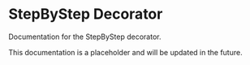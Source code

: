 # StepByStep Decorator

Documentation for the StepByStep decorator.

This documentation is a placeholder and will be updated in the future.
